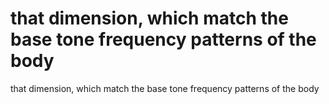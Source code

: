 # that dimension, which match the base tone frequency patterns of the body

that dimension, which match the base tone frequency patterns of the body